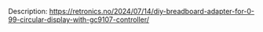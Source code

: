 Description: https://retronics.no/2024/07/14/diy-breadboard-adapter-for-0-99-circular-display-with-gc9107-controller/
